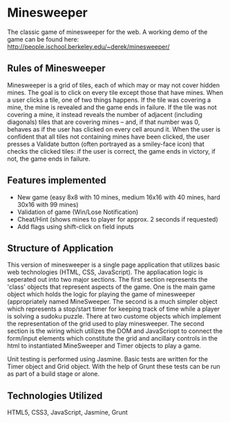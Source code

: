 # Minesweeper

The classic game of minesweeper for the web.
A working demo of the game can be found here: http://people.ischool.berkeley.edu/~derek/minesweeper/

## Rules of Minesweeper

Minesweeper is a grid of tiles, each of which may or may not cover hidden mines. The goal is to click on every tile except those that have mines. When a user clicks a tile, one of two things happens. If the tile was covering a mine, the mine is revealed and the game ends in failure. If the tile was not covering a mine, it instead reveals the number of adjacent (including diagonals) tiles that are covering mines – and, if that number was 0, behaves as if the user has clicked on every cell around it. When the user is confident that all tiles not containing mines have been clicked, the user presses a Validate button (often portrayed as a smiley-face icon) that checks the clicked tiles: if the user is correct, the game ends in victory, if not, the game ends in failure.

## Features implemented

- New game (easy 8x8 with 10 mines, medium 16x16 with 40 mines, hard 30x16 with 99 mines)
- Validation of game (Win/Lose Notification)
- Cheat/Hint (shows mines to player for approx. 2 seconds if requested)
- Add flags using shift-click on field inputs

## Structure of Application 

This version of minesweeper is a single page application that utilizes basic web technologies (HTML, CSS, JavaScript). The appliacation logic is seperated out into two major sections. The first section represents the 'class' objects that represent aspects of the game. One is the main game object which holds the logic for playing the game of minesweeper (appropriately named MineSweeper. The second is a much simpler object which represents a stop/start timer for keeping track of time while a player is solving a sudoku puzzle. There at two custome objects which implement the representation of the grid used to play minesweeper. The second section is the wiring which utilizes the DOM and JavaScriopt to connect the form/input elements which constitute the grid and ancillary controls in the html to instantiated MineSweeper and Timer objects to play a game. 

Unit testing is performed using Jasmine. Basic tests are written for the Timer object and Grid object. With the help of Grunt these tests can be run as part of a build stage or alone.  

## Technologies Utilized

HTML5, CSS3, JavaScript, Jasmine, Grunt

